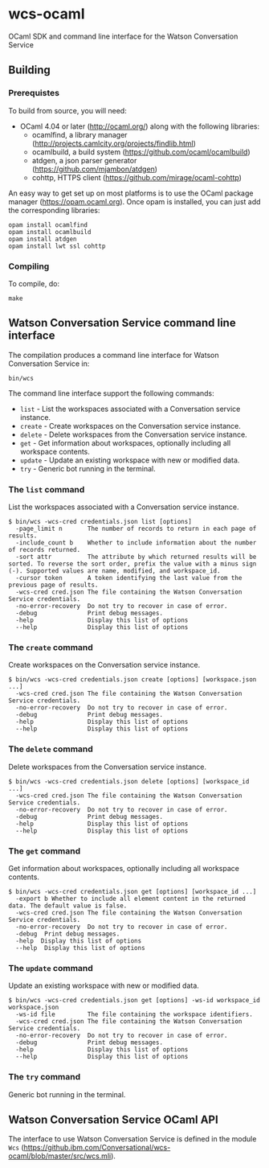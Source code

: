 # wcs-ocaml
OCaml SDK and command line interface for the Watson Conversation Service

## Building
### Prerequistes

To build from source, you will need:
- OCaml 4.04 or later (http://ocaml.org/) along with the following libraries:
  - ocamlfind, a library manager (http://projects.camlcity.org/projects/findlib.html)
  - ocamlbuild, a build system (https://github.com/ocaml/ocamlbuild)
  - atdgen, a json parser generator (https://github.com/mjambon/atdgen)
  - cohttp, HTTPS client (https://github.com/mirage/ocaml-cohttp)

An easy way to get set up on most platforms is to use the OCaml
package manager (https://opam.ocaml.org). Once opam is installed, you
can just add the corresponding libraries:
```
opam install ocamlfind
opam install ocamlbuild
opam install atdgen
opam install lwt ssl cohttp
```

### Compiling

To compile, do:

```
make
```

## Watson Conversation Service command line interface

The compilation produces a command line interface for Watson
Conversation Service in:

```
bin/wcs
```

The command line interface support the following commands:
  * `list` - List the workspaces associated with a Conversation service instance.
  * `create` - Create workspaces on the Conversation service instance.
  * `delete` - Delete workspaces from the Conversation service instance.
  * `get` - Get information about workspaces, optionally including all workspace contents.
  * `update` - Update an existing workspace with new or modified data.
  * `try` - Generic bot running in the terminal.


### The `list` command

List the workspaces associated with a Conversation service instance.

```
$ bin/wcs -wcs-cred credentials.json list [options]
  -page_limit n       The number of records to return in each page of results.
  -include_count b    Whether to include information about the number of records returned.
  -sort attr          The attribute by which returned results will be sorted. To reverse the sort order, prefix the value with a minus sign (-). Supported values are name, modified, and workspace_id.
  -cursor token       A token identifying the last value from the previous page of results.
  -wcs-cred cred.json The file containing the Watson Conversation Service credentials.
  -no-error-recovery  Do not try to recover in case of error.
  -debug              Print debug messages.
  -help               Display this list of options
  --help              Display this list of options
  ```


### The `create` command

Create workspaces on the Conversation service instance.

```
$ bin/wcs -wcs-cred credentials.json create [options] [workspace.json ...]
  -wcs-cred cred.json The file containing the Watson Conversation Service credentials.
  -no-error-recovery  Do not try to recover in case of error.
  -debug              Print debug messages.
  -help               Display this list of options
  --help              Display this list of options
```

### The `delete` command

Delete workspaces from the Conversation service instance.

```
$ bin/wcs -wcs-cred credentials.json delete [options] [workspace_id ...]
  -wcs-cred cred.json The file containing the Watson Conversation Service credentials.
  -no-error-recovery  Do not try to recover in case of error.
  -debug              Print debug messages.
  -help               Display this list of options
  --help              Display this list of options
```

### The `get` command

Get information about workspaces, optionally including all workspace contents.

```
$ bin/wcs -wcs-cred credentials.json get [options] [workspace_id ...]
  -export b Whether to include all element content in the returned data. The default value is false.
  -wcs-cred cred.json The file containing the Watson Conversation Service credentials.
  -no-error-recovery  Do not try to recover in case of error.
  -debug  Print debug messages.
  -help  Display this list of options
  --help  Display this list of options
```

### The `update` command

Update an existing workspace with new or modified data.

```
$ bin/wcs -wcs-cred credentials.json get [options] -ws-id workspace_id workspace.json
  -ws-id file         The file containing the workspace identifiers.
  -wcs-cred cred.json The file containing the Watson Conversation Service credentials.
  -no-error-recovery  Do not try to recover in case of error.
  -debug              Print debug messages.
  -help               Display this list of options
  --help              Display this list of options
```


### The `try` command

Generic bot running in the terminal.

## Watson Conversation Service OCaml API

The interface to use Watson Conversation Service is defined in the
module `Wcs` (https://github.ibm.com/Conversational/wcs-ocaml/blob/master/src/wcs.mli).
